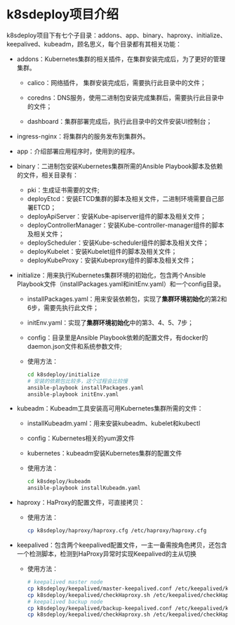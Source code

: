 # k8sdeploy项目介绍

k8sdeploy项目下有七个子目录：addons、app、binary、haproxy、initialize、keepalived、kubeadm，顾名思义，每个目录都有其相关功能：

* addons：Kubernetes集群的相关插件，在集群安装完成后，为了更好的管理集群。

  * calico：网络插件， 集群安装完成后，需要执行此目录中的文件；

  * coredns：DNS服务，使用二进制包安装完成集群后，需要执行此目录中的文件；

  * dashboard：集群部署完成后，执行此目录中的文件安装UI控制台；

* ingress-nginx：将集群内的服务发布到集群外。

* app：介绍部署应用程序时，使用到的程序。

* binary：二进制包安装Kubernetes集群所需的Ansible Playbook脚本及依赖的文件，相关目录有：

  * pki：生成证书需要的文件;
  * deployEtcd：安装ETCD集群的脚本及相关文件，二进制环境需要自己部署ETCD；
  * deployApiServer：安装Kube-apiserver组件的脚本及相关文件；
  * deployControllerManager：安装Kube-controller-manager组件的脚本及相关文件；
  * deployScheduler：安装Kube-scheduler组件的脚本及相关文件；
  * deployKubelet：安装Kubelet组件的脚本及相关文件；
  * deployKubeProxy：安装Kubeproxy组件的脚本及相关文件；

* initialize：用来执行Kubernetes集群环境的初始化，包含两个Ansible Playbook文件（installPackages.yaml和initEnv.yaml）和一个config目录。

  * installPackages.yaml：用来安装依赖包，实现了**集群环境初始化**的第2和6步，需要先执行此文件；

  * initEnv.yaml：实现了**集群环境初始化**中的第3、4、5、7步；

  * config：目录里是Ansible Playbook依赖的配置文件，有docker的daemon.json文件和系统参数文件;

  * 使用方法：

    ```bash
    cd k8sdeploy/initialize
    # 安装的依赖包比较多，这个过程会比较慢
    ansible-playbook installPackages.yaml
    ansible-playbook initEnv.yaml
    ```

* kubeadm：Kubeadm工具安装高可用Kubernetes集群所需的文件：

  * installKubeadm.yaml：用来安装kubeadm、kubelet和kubectl

  * config：Kubernetes相关的yum源文件

  * kubernetes：kubeadm安装Kubernetes集群的配置文件

  * 使用方法：

    ```bash
    cd k8sdeploy/kubeadm
    ansible-playbook installKubeadm.yaml
    ```

* haproxy：HaProxy的配置文件，可直接拷贝：

  * 使用方法：

    ```bash
    cp k8sdeploy/haproxy/haproxy.cfg /etc/haproxy/haproxy.cfg
    ```

* keepalived：包含两个keepalived配置文件，一主一备需按角色拷贝，还包含一个检测脚本，检测到HaProxy异常时实现Keepalived的主从切换

  * 使用方法：

    ```bash
    # keepalived master node
    cp k8sdeploy/keepalived/master-keepalived.conf /etc/keepalived/keepalived.conf
    cp k8sdeploy/keepalived/checkHaproxy.sh /etc/keepalived/checkHaproxy.sh
    # keepalived backup node
    cp k8sdeploy/keepalived/backup-keepalived.conf /etc/keepalived/keepalived.conf
    cp k8sdeploy/keepalived/checkHaproxy.sh /etc/keepalived/checkHaproxy.sh
    ```

### 
